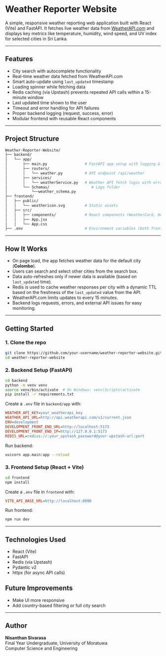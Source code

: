 # Weather Reporter Website

A simple, responsive weather reporting web application built with React (Vite) and FastAPI. It fetches live weather data from [WeatherAPI.com](https://www.weatherapi.com) and displays key metrics like temperature, humidity, wind speed, and UV index for selected cities in Sri Lanka.

---

## Features

- City search with autocomplete functionality  
- Real-time weather data fetched from WeatherAPI.com  
- Smart auto-update using `last_updated` timestamp 
- Loading spinner while fetching data
- Redis caching (via Upstash) prevents repeated API calls within a 15-minute window  
- Last updated time shown to the user  
- Timeout and error handling for API failures  
- Proper backend logging (request, success, error)  
- Modular frontend with reusable React components  

---

## Project Structure

```bash
Weather-Reporter-Website/
├── backend/
│   └── app/
│       ├── main.py                 # FastAPI app setup with logging & CORS
│       ├── routers/
│       │   └── weather.py          # API endpoint /api/weather
│       ├── services/
│       │   └── weatherService.py   # Weather API fetch logic with error handling
│       └── Schemas/                   # Logs folder
│           └──weather_schema.py
├── frontend/
│   ├── public/
│   │   └── weathericon.svg         # Static assets
│   ├── src/
│   │   ├── components/             # React components (WeatherCard, Header, Loading, etc.)
│   │   ├── App.jsx
│   │   └── App.css
├── .env                            # Environment variables (both frontend & backend)
```

---

## How It Works

- On page load, the app fetches weather data for the default city (**Colombo**).  
- Users can search and select other cities from the search box.  
- Data auto-refreshes only if newer data is available (based on `last_updated` time).
- Redis is used to cache weather responses per city with a dynamic TTL based on the freshness of the `last_updated` value from the API.
- WeatherAPI.com limits updates to every 15 minutes.  
- Backend logs requests, errors, and external API issues for easy monitoring.  

---

## Getting Started

### 1. Clone the repo

```bash
git clone https://github.com/your-username/weather-reporter-website.git
cd weather-reporter-website
```

### 2. Backend Setup (FastAPI)

```bash
cd backend
python -m venv venv
source venv/bin/activate  # On Windows: venv\Scripts\activate
pip install -r requirements.txt
```

Create a `.env` file in `backend/app` with:

```ini
WEATHER_API_KEY=your_weatherapi_key
WEATHER_API_URL=http://api.weatherapi.com/v1/current.json
ENV=development
DEVELOPMENT_FRONT_END_URL=http://localhost:5173
DEVELOPMENT_FRONT_END_IP=http://127.0.0.1:5173
REDIS_URL=rediss://:your_upstash_password@your-upstash-url:port
```

Run backend:

```bash
uvicorn app.main:app --reload
```

### 3. Frontend Setup (React + Vite)

```bash
cd frontend
npm install
```

Create a `.env` file in `frontend` with:

```ini
VITE_API_BASE_URL=http://localhost:8000
```

Run frontend:

```bash
npm run dev
```

---
## Technologies Used

- React (Vite)
- FastAPI
- Redis (via Upstash)
- Pydantic v2
- httpx (for async API calls)

## Future Improvements

- Make UI more responsive  
- Add country-based filtering or full city search

---

## Author

**Nisanthan Sivarasa**  
Final Year Undergraduate, University of Moratuwa  
Computer Science and Engineering 
